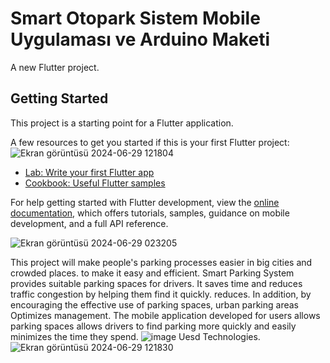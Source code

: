 # Smart Otopark Sistem Mobile Uygulaması  ve Arduino Maketi

A new Flutter project.

## Getting Started

This project is a starting point for a Flutter application.

A few resources to get you started if this is your first Flutter project:
![Ekran görüntüsü 2024-06-29 121804](https://github.com/abdullah-0052/Smart-Otopark-SystemArduino-and-Mobile--App/assets/168473906/f75cec6f-0d47-43e5-88d4-d5f4896d518a)

- [Lab: Write your first Flutter app](https://docs.flutter.dev/get-started/codelab)
- [Cookbook: Useful Flutter samples](https://docs.flutter.dev/cookbook)

For help getting started with Flutter development, view the
[online documentation](https://docs.flutter.dev/), which offers tutorials,
samples, guidance on mobile development, and a full API reference.

![Ekran görüntüsü 2024-06-29 023205](https://github.com/abdullah-0052/Smart-Otopark-SystemArduino-and-Mobile--App/assets/168473906/7a2bddf6-404c-48c4-b885-ca439af6d578)

This project will make people's parking processes easier in big cities and crowded places.
to make it easy and efficient. Smart Parking System provides suitable parking spaces for drivers.
It saves time and reduces traffic congestion by helping them find it quickly.
reduces. In addition, by encouraging the effective use of parking spaces, urban parking areas
Optimizes management. The mobile application developed for users allows parking spaces
allows drivers to find parking more quickly and easily
minimizes the time they spend.
![image](https://github.com/abdullah-0052/Smart-Otopark-SystemArduino-and-Mobile--App/assets/168473906/f7b65dcc-615d-43cb-8a1f-4ac460eaeadc)
Uesd ​​Technologies.
![Ekran görüntüsü 2024-06-29 121830](https://github.com/abdullah-0052/Smart-Otopark-SystemArduino-and-Mobile--App/assets/168473906/5e879d2e-9cc9-482b-b0bb-f049bca75c8d)




